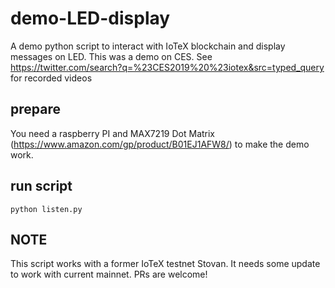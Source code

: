 # demo-LED-display

A demo python script to interact with IoTeX blockchain and display messages on LED. This was a demo on CES. See 
https://twitter.com/search?q=%23CES2019%20%23iotex&src=typed_query
for recorded videos

## prepare
You need a raspberry PI and MAX7219 Dot Matrix (https://www.amazon.com/gp/product/B01EJ1AFW8/) to make the demo work.

## run script
```
python listen.py
```

## NOTE
This script works with a former IoTeX testnet Stovan. It needs some update to work with current mainnet. PRs are welcome!

